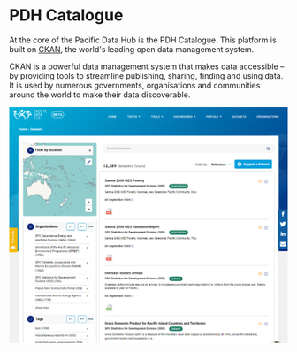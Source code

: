 # PDH Catalogue

At the core of the Pacific Data Hub is the PDH Catalogue. This platform is built on [CKAN](https://ckan.org), the world's leading open data management system.

CKAN is a powerful data management system that makes data accessible – by providing tools to streamline publishing, sharing, finding and using data. It is used by numerous governments, organisations and communities around the world to make their data discoverable.

![](../.gitbook/assets/pdh-catalogue.png)

